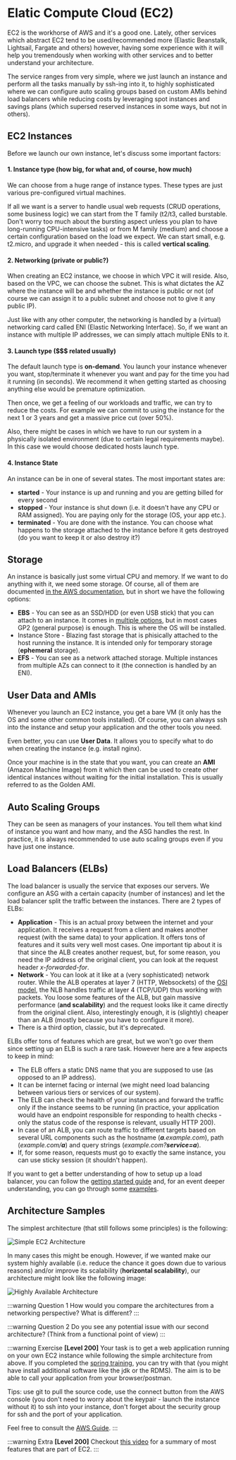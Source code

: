 # Elatic Compute Cloud (EC2)

EC2 is the workhorse of AWS and it's a good one. Lately, other services which abstract EC2 tend to be used/recommended more (Elastic Beanstalk, Lightsail, Fargate and others) however, having some experience with it will help you tremendously when working with other services and to better understand your architecture.

The service ranges from very simple, where we just launch an instance and perform all the tasks manually by ssh-ing into it, to highly sophisticated where we can configure auto scaling groups based on custom AMIs behind load balancers while reducing costs by leveraging spot instances and savings plans (which supersed reserved instances in some ways, but not in others).

## EC2 Instances

Before we launch our own instance, let's discuss some important factors:

#### 1. Instance type (how big, for what and, of course, how much)

We can choose from a huge range of instance types. These types are just various pre-configured virtual machines.

If all we want is a server to handle usual web requests (CRUD operations, some business logic) we can start from the T family (t2/t3, called burstable. Don't worry too much about the bursting aspect unless you plan to have long-running CPU-intensive tasks) or from M family (medium) and choose a certain configuration based on the load we expect. We can start small, e.g. t2.micro, and upgrade it when needed - this is called **vertical scaling**.

#### 2. Networking (private or public?)

When creating an EC2 instance, we choose in which VPC it will reside. Also, based on the VPC, we can choose the subnet. This is what dictates the AZ where the instance will be and whether the instance is public or not (of course we can assign it to a public subnet and choose not to give it any public IP).

Just like with any other computer, the networking is handled by a (virtual) networking card called ENI (Elastic Networking Interface). So, if we want an instance with multiple IP addresses, we can simply attach multiple ENIs to it.

#### 3. Launch type (\$\$\$ related usually)

The default launch type is **on-demand**. You launch your instance whenever you want, stop/terminate it whenever you want and pay for the time you had it running (in seconds). We recommend it when getting started as choosing anything else would be premature optimization.

Then once, we get a feeling of our workloads and traffic, we can try to reduce the costs. For example we can commit to using the instance for the next 1 or 3 years and get a massive price cut (over 50%).

Also, there might be cases in which we have to run our system in a physically isolated environment (due to certain legal requirements maybe). In this case we would choose dedicated hosts launch type.

#### 4. Instance State

An instance can be in one of several states. The most important states are:

- **started** - Your instance is up and running and you are getting billed for every second
- **stopped** - Your instance is shut down (i.e. it doesn't have any CPU or RAM assigned). You are paying only for the storage (OS, your app etc.).
- **terminated** - You are done with the instance. You can choose what happens to the storage attached to the instance before it gets destroyed (do you want to keep it or also destroy it?)

## Storage

An instance is basically just some virtual CPU and memory. If we want to do anything with it, we need some storage. Of course, all of them are documented [in the AWS documentation](https://docs.aws.amazon.com/AWSEC2/latest/UserGuide/Storage.html), but in short we have the following options:

- **EBS** - You can see as an SSD/HDD (or even USB stick) that you can attach to an instance. It comes in [multiple options](https://docs.aws.amazon.com/AWSEC2/latest/UserGuide/ebs-volume-types.html), but in most cases GP2 (general purpose) is enough. This is where the OS will be installed.
- Instance Store - Blazing fast storage that is phisically attached to the host running the instance. It is intended only for temporary storage (**ephemeral** storage).
- **EFS** - You can see as a network attached storage. Multiple instances from multiple AZs can connect to it (the connection is handled by an ENI).

## User Data and AMIs

Whenever you launch an EC2 instance, you get a bare VM (it only has the OS and some other common tools installed). Of course, you can always ssh into the instance and setup your application and the other tools you need.

Even better, you can use **User Data**. It allows you to specify what to do when creating the instance (e.g. install nginx).

Once your machine is in the state that you want, you can create an **AMI** (Amazon Machine Image) from it which then can be used to create other identical instances without waiting for the initial installation. This is usually referred to as the Golden AMI.

## Auto Scaling Groups

They can be seen as managers of your instances. You tell them what kind of instance you want and how many, and the ASG handles the rest. In practice, it is always recommended to use auto scaling groups even if you have just one instance.

## Load Balancers (ELBs)

The load balancer is usually the service that exposes our servers. We configure an ASG with a certain capacity (number of instances) and let the load balancer split the traffic between the instances. There are 2 types of ELBs:

- **Application** - This is an actual proxy between the internet and your application. It receives a request from a client and makes another request (with the same data) to your application. It offers tons of features and it suits very well most cases. One important tip about it is that since the ALB creates another request, but, for some reason, you need the IP address of the original client, you can look at the request header _x-forwarded-for_.
- **Network** - You can look at it like at a (very sophisticated) network router. While the ALB operates at layer 7 (HTTP, Websockets) of the [OSI model](https://en.wikipedia.org/wiki/OSI_model), the NLB handles traffic at layer 4 (TCP/UDP) thus working with packets. You loose some features of the ALB, but gain massive performance (**and scalability**) and the request looks like it came directly from the original client. Also, interestingly enough, it is (slightly) cheaper than an ALB (mostly because you have to configure it more).
- There is a third option, classic, but it's deprecated.

ELBs offer tons of features which are great, but we won't go over them since setting up an ELB is such a rare task. However here are a few aspects to keep in mind:

- The ELB offers a static DNS name that you are supposed to use (as opposed to an IP address).
- It can be internet facing or internal (we might need load balancing between various tiers or services of our system).
- The ELB can check the health of your instances and forward the traffic only if the instance seems to be running (in practice, your application would have an endpoint responsible for responding to health checks - only the status code of the response is relevant, usually HTTP 200).
- In case of an ALB, you can route traffic to different targets based on several URL components such as the hostname (_**a**.example.com_), path (_example.com/**a**_) and query strings (_example.com?**service=a**_).
- If, for some reason, requests must go to exactly the same instance, you can use sticky session (it shouldn't happen).

If you want to get a better understanding of how to setup up a load balancer, you can follow the [getting started guide](https://docs.aws.amazon.com/elasticloadbalancing/latest/application/application-load-balancer-getting-started.html) and, for an event deeper understanding, you can go through some [examples](https://exampleloadbalancer.com/).

## Architecture Samples

The simplest architecture (that still follows some principles) is the following:

![Simple EC2 Architecture](./simple_arch.png)

In many cases this might be enough. However, if we wanted make our system highly available (i.e. reduce the chance it goes down due to various reasons) and/or improve its scalability (**horizontal scalability**), our architecture might look like the following image:

![Highly Available Architecture](./ha_arch.png)

:::warning Question 1
How would you compare the architectures from a networking perspective? What is different?
:::

:::warning Question 2
Do you see any potential issue with our second architecture? (Think from a functional point of view)
:::

:::warning Exercise
**[Level 200]** Your task is to get a web application running on your own EC2 instance while following the simple architecture from above. If you completed the [spring training](https://github.com/ro-msg-spring-training/resources), you can try with that (you might have install additional software like the jdk or the RDMS). The aim is to be able to call your application from your browser/postman.

Tips: use git to pull the source code, use the connect button from the AWS console (you don't need to worry about the keypair - launch the instance without it) to ssh into your instance, don't forget about the security group for ssh and the port of your application.

Feel free to consult the [AWS Guide](https://docs.aws.amazon.com/AWSEC2/latest/UserGuide/EC2_GetStarted.html).
:::

:::warning Extra
**[Level 200]** Checkout [this video](https://www.youtube.com/watch?v=kMMybKqC2Y0) for a summary of most features that are part of EC2.
:::
